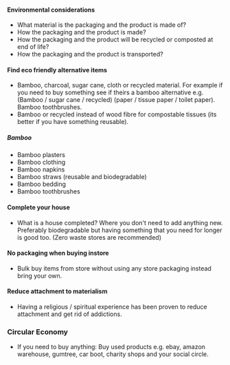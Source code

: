 #### Environmental considerations
- What material is the packaging and the product is made of?
- How the packaging and the product is made?
- How the packaging and the product will be recycled or composted at end of life?
- How the packaging and the product is transported?

#### Find eco friendly alternative items
- Bamboo, charcoal, sugar cane, cloth or recycled material. For example if you need to buy something see if theirs a bamboo alternative e.g. (Bamboo / sugar cane / recycled) (paper / tissue paper / toilet paper). Bamboo toothbrushes.
- Bamboo or recycled instead of wood fibre for compostable tissues (its better if you have something reusable).

##### Bamboo
- Bamboo plasters
- Bamboo clothing
- Bamboo napkins
- Bamboo straws (reusable and biodegradable)
- Bamboo bedding
- Bamboo toothbrushes

#### Complete your house
- What is a house completed? Where you don't need to add anything new. Preferably biodegradable but having something that you need for longer is good too. (Zero waste stores are recommended)

#### No packaging when buying instore
- Bulk buy items from store without using any store packaging instead bring your own.

#### Reduce attachment to materialism
- Having a religious / spiritual experience has been proven to reduce attachment and get rid of addictions.

### Circular Economy
- If you need to buy anything: Buy used products e.g. ebay, amazon warehouse, gumtree, car boot, charity shops and your social circle.
